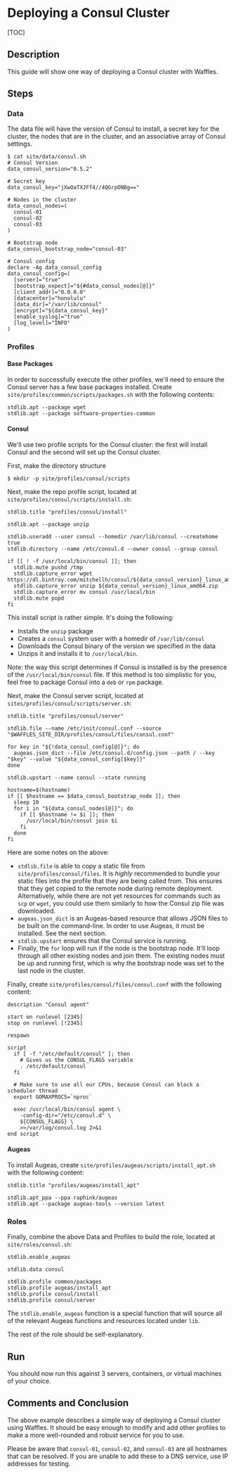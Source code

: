 # Deploying a Consul Cluster

[TOC]

## Description

This guide will show one way of deploying a Consul cluster with Waffles.

## Steps

### Data

The data file will have the version of Consul to install, a secret key for the cluster, the nodes that are in the cluster, and an associative array of Consul settings.

```shell
$ cat site/data/consul.sh
# Consul Version
data_consul_version="0.5.2"

# Secret key
data_consul_key="jXwOaTXJFf4//4QGrpONBg=="

# Nodes in the cluster
data_consul_nodes=(
  consul-01
  consul-02
  consul-03
)

# Bootstrap node
data_consul_bootstrap_node="consul-03"

# Consul config
declare -Ag data_consul_config
data_consul_config=(
  [server]="true"
  [bootstrap_expect]="${#data_consul_nodes[@]}"
  [client_addr]="0.0.0.0"
  [datacenter]="honolulu"
  [data_dir]="/var/lib/consul"
  [encrypt]="${data_consul_key}"
  [enable_syslog]="true"
  [log_level]="INFO"
)
```

### Profiles

#### Base Packages

In order to successfully execute the other profiles, we'll need to ensure the Consul server has a few base packages installed. Create `site/profiles/common/scripts/packages.sh` with the following contents:

```shell
stdlib.apt --package wget
stdlib.apt --package software-properties-common
```

#### Consul

We'll use two profile scripts for the Consul cluster: the first will install Consul and the second will set up the Consul cluster.

First, make the directory structure

```shell
$ mkdir -p site/profiles/consul/scripts
```

Next, make the repo profile script, located at `site/profiles/consul/scripts/install.sh`:

```shell
stdlib.title "profiles/consul/install"

stdlib.apt --package unzip

stdlib.useradd --user consul --homedir /var/lib/consul --createhome true
stdlib.directory --name /etc/consul.d --owner consul --group consul

if [[ ! -f /usr/local/bin/consul ]]; then
  stdlib.mute pushd /tmp
  stdlib.capture_error wget https://dl.bintray.com/mitchellh/consul/${data_consul_version}_linux_amd64.zip
  stdlib.capture_error unzip ${data_consul_version}_linux_amd64.zip
  stdlib.capture_error mv consul /usr/local/bin
  stdlib.mute popd
fi
```

This install script is rather simple. It's doing the following:

* Installs the `unzip` package
* Creates a `consul` system user with a homedir of `/var/lib/consul`
* Downloads the Consul binary of the version we specified in the data
* Unzips it and installs it to `/usr/local/bin`.

Note: the way this script determines if Consul is installed is by the presence of the `/usr/local/bin/consul` file. If this method is too simplistic for you, feel free to package Consul into a `deb` or `rpm` package.

Next, make the Consul server script, located at `sites/profiles/consul/scripts/server.sh`:

```shell
stdlib.title "profiles/consul/server"

stdlib.file --name /etc/init/consul.conf --source "$WAFFLES_SITE_DIR/profiles/consul/files/consul.conf"

for key in "${!data_consul_config[@]}"; do
  augeas.json_dict --file /etc/consul.d/config.json --path / --key "$key" --value "${data_consul_config[$key]}"
done

stdlib.upstart --name consul --state running

hostname=$(hostname)
if [[ $hostname == $data_consul_bootstrap_node ]]; then
  sleep 10
  for i in "${data_consul_nodes[@]}"; do
    if [[ $hostname != $i ]]; then
      /usr/local/bin/consul join $i
    fi
  done
fi

```

Here are some notes on the above:

* `stdlib.file` is able to copy a static file from `site/profiles/consul/files`. It is _highly_ recommended to bundle your static files into the profile that they are being called from. This ensures that they get copied to the remote node during remote deployment. Alternatively, while there are not yet resources for commands such as `scp` or `wget`, you could use them similarly to how the Consul zip file was downloaded.
* `augeas.json_dict` is an Augeas-based resource that allows JSON files to be built on the command-line. In order to use Augeas, it must be installed. See the next section.
* `stdlib.upstart` ensures that the Consul service is running.
* Finally, the `for` loop will run if the node is the bootstrap node. It'll loop through all other existing nodes and join them. The existing nodes must be up and running first, which is why the bootstrap node was set to the last node in the cluster.

Finally, create `site/profiles/consul/files/consul.conf` with the following content:

```shell
description "Consul agent"

start on runlevel [2345]
stop on runlevel [!2345]

respawn

script
  if [ -f "/etc/default/consul" ]; then
    # Gives us the CONSUL_FLAGS variable
    . /etc/default/consul
  fi

  # Make sure to use all our CPUs, because Consul can block a scheduler thread
  export GOMAXPROCS=`nproc`

  exec /usr/local/bin/consul agent \
    -config-dir="/etc/consul.d" \
    ${CONSUL_FLAGS} \
    >>/var/log/consul.log 2>&1
end script
```

#### Augeas

To install Augeas, create `site/profiles/augeas/scripts/install_apt.sh` with the following content:

```shell
stdlib.title "profiles/augeas/install_apt"

stdlib.apt_ppa --ppa raphink/augeas
stdlib.apt --package augeas-tools --version latest
```

### Roles

Finally, combine the above Data and Profiles to build the role, located at `site/roles/consul.sh`:

```shell
stdlib.enable_augeas

stdlib.data consul

stdlib.profile common/packages
stdlib.profile augeas/install_apt
stdlib.profile consul/install
stdlib.profile consul/server
```

The `stdlib.enable_augeas` function is a special function that will source all of the relevant Augeas functions and resources located under `lib`.

The rest of the role should be self-explanatory.

## Run

You should now run this against 3 servers, containers, or virtual machines of your choice.

## Comments and Conclusion

The above example describes a simple way of deploying a Consul cluster using Waffles. It should be easy enough to modify and add other profiles to make a more well-rounded and robust service for you to use.

Please be aware that `consul-01`, `consul-02`, and `consul-03` are all hostnames that can be resolved. If you are unable to add these to a DNS service, use IP addresses for testing.
